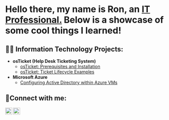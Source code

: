 <h1>Hello there, my name is Ron, an <a href="https://linkedin.com/in/ronald-perdomo-66256b88">IT Professional.</a> Below is a showcase of some cool things I learned!</h1>

<h2>👨‍💻 Information Technology Projects:</h2>

- <b>osTicket (Help Desk Ticketing System)</b>
  - [osTicket: Prerequisites and Installation](https://github.com/RonPerdomo/osticket-prereqs)
  - [osTicket: Ticket Lifecycle Examples](https://github.com/RonPerdomo/ticket-lifecycle)
- <b>Microsoft Azure</b>
  - [Configuring Active Directory within Azure VMs](https://github.com/RonPerdomo/Configuring-Active-Directory-within-Azure-VMs)

<h2>🤳Connect with me:</h2>

[<img align="left" alt="Ron | Youtube" width="22px" src="https://cdn.jsdelivr.net/npm/simple-icons@v3/icons/youtube.svg" />][youtube]
[<img align="left" alt="Ron | LinkedIn" width="22px" src="https://cdn.jsdelivr.net/npm/simple-icons@v3/icons/linkedin.svg" />][linkedin]


[Youtube]: https://www.youtube.com/@RTechIsFuture
[linkedin]: https://linkedin.com/in/ronald-perdomo-66256b88
